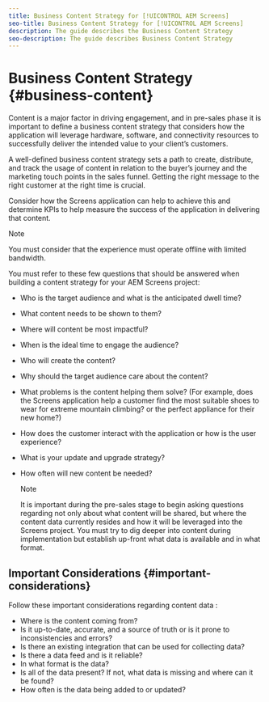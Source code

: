 ```yaml
---
title: Business Content Strategy for [!UICONTROL AEM Screens]
seo-title: Business Content Strategy for [!UICONTROL AEM Screens]
description: The guide describes the Business Content Strategy
seo-description: The guide describes Business Content Strategy
---
```


# Business Content Strategy {#business-content}

Content is a major factor in driving engagement, and in pre-sales phase it is important to define a business content strategy that considers how the application will leverage hardware, software, and connectivity resources to successfully deliver the intended value to your client’s customers.

A well-defined business content strategy sets a path to create, distribute, and track the usage of content in relation to the buyer’s journey and the marketing touch points in the sales funnel. Getting the right message to the right customer at the right time is crucial. 

Consider how the Screens application can help to achieve this and determine KPIs to help measure the success of the application in delivering that content.

>[!NOTE]
>
>You must consider that the experience must operate offline with limited bandwidth.

You must refer to these few questions that should be answered when building a content strategy for your AEM Screens project:

* Who is the target audience and what is the anticipated dwell time?
* What content needs to be shown to them?
* Where will content be most impactful?
* When is the ideal time to engage the audience?
* Who will create the content?
* Why should the target audience care about the content?
* What problems is the content helping them solve? (For example, does the Screens application help a customer find the most suitable shoes to wear for extreme mountain climbing? or the perfect appliance for their new home?)
* How does the customer interact with the application or how is the user experience?
* What is your update and upgrade strategy?
* How often will new content be needed?

  >[!NOTE]
  >
  >It is important during the pre-sales stage to begin asking questions regarding not only about what content will be shared, but where the content data currently resides and how it will be leveraged into the Screens project. You must try to dig deeper into content during implementation but establish up-front what data is available and in what format.

## Important Considerations {#important-considerations}

Follow these important considerations regarding content data :

* Where is the content coming from?
* Is it up-to-date, accurate, and a source of truth or is it prone to inconsistencies and errors?
* Is there an existing integration that can be used for collecting data? 
* Is there a data feed and is it reliable?
* In what format is the data?
* Is all of the data present? If not, what data is missing and where can it be found?
* How often is the data being added to or updated?
